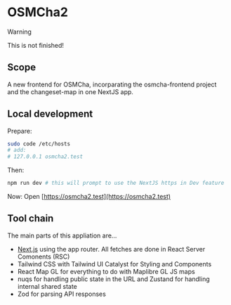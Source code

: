 # OSMCha2

> [!WARNING]
> This is not finished!

## Scope

A new frontend for OSMCha, incorparating the osmcha-frontend project and the changeset-map in one NextJS app.

## Local development

Prepare:

```bash
sudo code /etc/hosts
# add:
# 127.0.0.1 osmcha2.test
```

Then:

```bash
npm run dev # this will prompt to use the NextJS https in Dev feature
```

Now: Open [https://osmcha2.test](https://osmcha2.test)

## Tool chain

The main parts of this appliation are…

- [Next.js](https://nextjs.org/docs) using the app router. All fetches are done in React Server Comonents (RSC)
- Tailwind CSS with Tailwind UI Catalyst for Styling and Components
- React Map GL for everything to do with Maplibre GL JS maps
- nuqs for handling public state in the URL and Zustand for handling internal shared state
- Zod for parsing API responses

